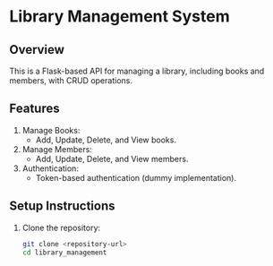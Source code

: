 # Library Management System

## Overview
This is a Flask-based API for managing a library, including books and members, with CRUD operations.

## Features
1. Manage Books:
   - Add, Update, Delete, and View books.
2. Manage Members:
   - Add, Update, Delete, and View members.
3. Authentication:
   - Token-based authentication (dummy implementation).

## Setup Instructions
1. Clone the repository:
   ```bash
   git clone <repository-url>
   cd library_management
